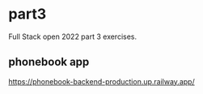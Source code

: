 # part3
Full Stack open 2022 part 3 exercises.

## phonebook app
https://phonebook-backend-production.up.railway.app/
